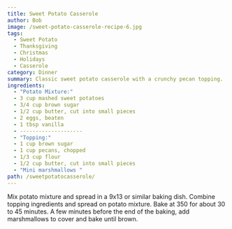 ```yaml
---
title: Sweet Potato Casserole
author: Bob
image: /sweet-potato-casserole-recipe-6.jpg
tags:
  - Sweet Potato
  - Thanksgiving
  - Christmas
  - Holidays
  - Casserole
category: Dinner
summary: Classic sweet potato casserole with a crunchy pecan topping.
ingredients:
  - "Potato Mixture:"
  - 3 cup mashed sweet potatoes
  - 3/4 cup brown sugar
  - 1/2 cup butter, cut into small pieces
  - 2 eggs, beaten
  - 1 tbsp vanilla
  - --------------------
  - "Topping:"
  - 1 cup brown sugar
  - 1 cup pecans, chopped
  - 1/3 cup flour
  - 1/2 cup butter, cut into small pieces
  - "Mini marshmallows "
path: /sweetpotatocasserole/
---
```

Mix potato mixture and spread in a 9x13 or similar baking dish. Combine topping
ingredients and spread on potato mixture. Bake at 350 for about 30 to 45
minutes. A few minutes before the end of the baking, add marshmallows to
cover and bake until brown.